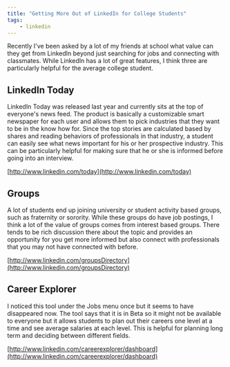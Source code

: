```yaml
---
title: "Getting More Out of LinkedIn for College Students"
tags:
    - linkedin
---
```


Recently I've been asked by a lot of my friends at school what value can they
get from LinkedIn beyond just searching for jobs and connecting with classmates.
While LinkedIn has a lot of great features, I think three are particularly
helpful for the average college student.

## LinkedIn Today

LinkedIn Today was released last year and currently sits at the top of everyone's
news feed. The product is basically a customizable smart newspaper for each user
and allows them to pick industries that they want to be in the know how for.
Since the top stories are calculated based by shares and reading behaviors of
professionals in that industry, a student can easily see what news important
for his or her prospective industry. This can be particularly helpful for making
sure that he or she is informed before going into an interview.

[http://www.linkedin.com/today](http://www.linkedin.com/today)

## Groups

A lot of students end up joining university or student activity based groups,
such as fraternity or sorority. While these groups do have job postings, I think
a lot of the value of groups comes from interest based groups. There tends to be
rich discussion there about the topic and provides an opportunity for you get
more informed but also connect with professionals that you may not have connected
with before.

[http://www.linkedin.com/groupsDirectory](http://www.linkedin.com/groupsDirectory)

## Career Explorer

I noticed this tool under the Jobs menu once but it seems to have disappeared
now. The tool says that it is in Beta so it might not be available to everyone
but it allows students to plan out their careers one level at a time and see
average salaries at each level. This is helpful for planning long term and
deciding between different fields.

[http://www.linkedin.com/careerexplorer/dashboard](http://www.linkedin.com/careerexplorer/dashboard)
